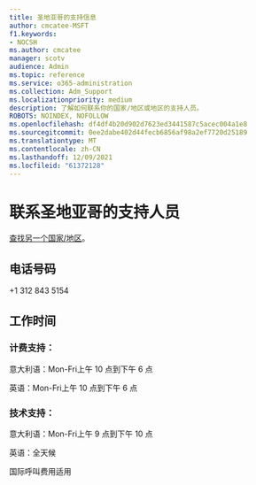 ```yaml
---
title: 圣地亚哥的支持信息
author: cmcatee-MSFT
f1.keywords:
- NOCSH
ms.author: cmcatee
manager: scotv
audience: Admin
ms.topic: reference
ms.service: o365-administration
ms.collection: Adm_Support
ms.localizationpriority: medium
description: 了解如何联系你的国家/地区或地区的支持人员。
ROBOTS: NOINDEX, NOFOLLOW
ms.openlocfilehash: df4df4b20d902d7623ed3441587c5acec004a1e8
ms.sourcegitcommit: 0ee2dabe402d44fecb6856af98a2ef7720d25189
ms.translationtype: MT
ms.contentlocale: zh-CN
ms.lasthandoff: 12/09/2021
ms.locfileid: "61372128"
---
```

# <a name="contact-support-for-san-marino"></a>联系圣地亚哥的支持人员

[查找另一个国家/地区](../get-help-support.md)。

## <a name="phone-number"></a>电话号码
+1 312 843 5154

## <a name="hours"></a>工作时间
### <a name="billing-support"></a>计费支持：

意大利语：Mon-Fri上午 10 点到下午 6 点

英语：Mon-Fri上午 10 点到下午 6 点

### <a name="technical-support"></a>技术支持：

意大利语：Mon-Fri上午 9 点到下午 10 点

英语：全天候

国际呼叫费用适用
